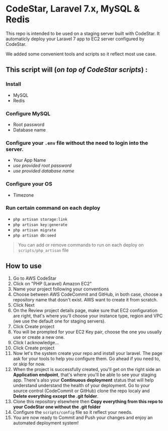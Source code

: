 # CodeStar, Laravel 7.x, MySQL & Redis

This repo is intended to be used on a staging server built with CodeStar. It automaticly deploy your Laravel 7 app to EC2 server configured by CodeStar.

We added some convenient tools and scripts so it reflect most use case.

## This script will (*on top of CodeStar scripts*) :

### Install
 - MySQL
 - Redis

### Configure MySQL
- Root password
- Database name

### Configure your `.env` file without the need to login into the server.
- Your App Name
- *use provided root password*
- *use provided database name*

### Configure your OS
- Timezone

### Run certain command on each deploy
- `php artisan storage:link`
- `php artisan key:generate`
- `php artisan migrate`
- `php artisan db:seed`
> You can add or remove commands to run on each deploy on `scripts/php_artisan` file

## How to use

 1. Go to AWS CodeStar
 2. Click on "PHP (Laravel) Amazon EC2"
 3. Name your project following your conventions
 4. Choose between AWS CodeCommit and GitHub, in both case, choose a repository name that dosn't exist. AWS want to create it from scratch.
 5. Click Next
 6. On the Review project details page, make sure that EC2 configuration are right, that's where you'll choose your instance type, region and VPC (we use the default one for staging servers).
 7. Click Create project
 8. You will be prompted for your EC2 Key pair, choose the one you usually use or create a new one.
 9. Click I acknowledge...
 10. Click Create project
 11. Now let's the system create your repo and install your laravel. The page ask for your tools to help you configure them. Go ahead if you need to, or skip for now.
 12. When the project is successfully created, you'll get on the right side an **Application endpoint**, that's where you'll be able to see your staging app. There's also your **Continuous deployment** status that will help understand understand the health of your deployment.
Go to your source control (CodeCommit or GitHub) clone the repo localy and **Delete everything except the .git folder**.
13. Clone this repository elsewhere then **Copy everything from this repo to your CodeStar one without the .git folder**
14. Configure the `scripts/config` file so it reflect your needs.
15. You are now ready to Commit and Push your changes and enjoy an automated deployment system!

